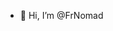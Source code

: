 - 👋 Hi, I’m @FrNomad

<!---
FrNomad/FrNomad is a ✨ special ✨ repository because its `README.md` (this file) appears on your GitHub profile.
You can click the Preview link to take a look at your changes.
--->

